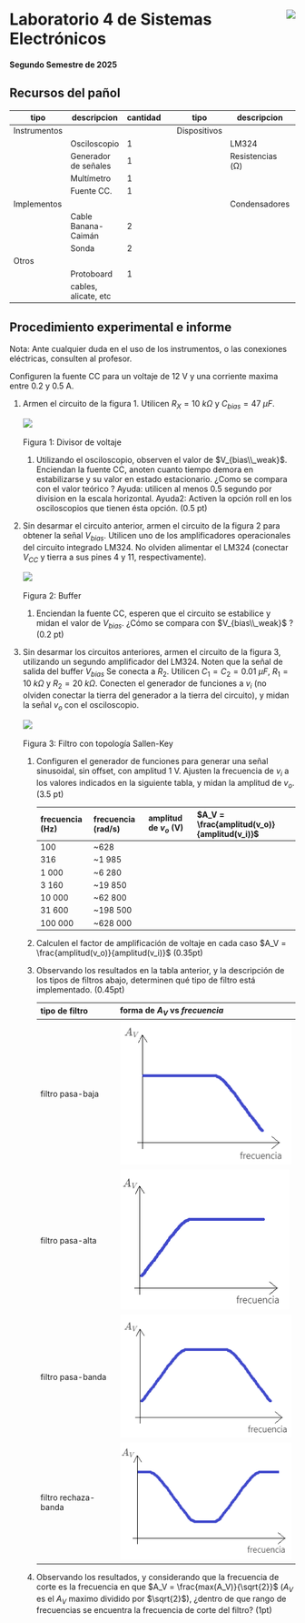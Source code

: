 # <img src="https://julianodb.github.io/SISTEMAS_ELECTRONICOS_PARA_INGENIERIA_BIOMEDICA/img/logo_fing.png?raw=true" align="right" height="45"> Laboratorio 4 de Sistemas Electrónicos
#### Segundo Semestre de 2025

## Recursos del pañol

| tipo | descripcion | cantidad | | tipo | descripcion | valor | cantidad |
| -- | -- | -- | --| -- | -- | -- | -- |
| Instrumentos |  |  | | Dispositivos |  |  |  |
|  | Osciloscopio | 1 | |  | LM324 |  | 1 |
|  | Generador de señales | 1 | |  | Resistencias (Ω) |  |  |
|  | Multímetro | 1 | |  |  | 10 k | 3 |
|  | Fuente CC. | 1 | |  | | 20 k  | 1 |
| Implementos |  |  | | | Condensadores |  |  |
|  | Cable Banana-Caimán | 2 | | |  | $0.01 \mu F$ | 2 |
|  | Sonda | 2 | | | |  $47 \mu F$ | 1 |
| Otros |  |  | |  | |  |  |
| | Protoboard | 1 | |  | | | |
| | cables, alicate, etc | | |  | | |  |

## Procedimiento experimental e informe

Nota: Ante cualquier duda en el uso de los instrumentos, o las conexiones eléctricas, consulten al profesor.

Configuren la fuente CC para un voltaje de 12 V y una corriente maxima entre 0.2 y 0.5 A.

1. Armen el circuito de la figura 1.  Utilicen $R_X = 10\ k\Omega$ y $C_{bias}=47\ \mu F$.

   <img src="https://julianodb.github.io/electronic_circuits_diagrams/half_voltage_divider.png" width="200">

   Figura 1: Divisor de voltaje

   1. Utilizando el osciloscopio, observen el valor de $V_{bias\\_weak}$. Enciendan la fuente CC, anoten cuanto tiempo demora en estabilizarse y su valor en estado estacionario. ¿Como se compara con el valor teórico ? Ayuda: utilicen al menos 0.5 segundo por division en la escala horizontal. Ayuda2: Activen la opción roll en los osciloscopios que tienen ésta opción. (0.5 pt)

2. Sin desarmar el circuito anterior, armen el circuito de la figura 2 para obtener la señal $V_{bias}$. Utilicen uno de los amplificadores operacionales del circuito integrado LM324. No olviden alimentar el LM324 (conectar $V_{CC}$ y tierra a sus pines 4 y 11, respectivamente).

   <img src="https://julianodb.github.io/electronic_circuits_diagrams/buffer_vbias.png" width="400">

   Figura 2: Buffer

   1. Enciendan la fuente CC, esperen que el circuito se estabilice y midan el valor de $V_{bias}$. ¿Cómo se compara con $V_{bias\\_weak}$ ? (0.2 pt)

3. Sin desarmar los circuitos anteriores, armen el circuito de la figura 3, utilizando un segundo amplificador del LM324. Noten que la señal de salida del buffer $V_{bias}$ Se conecta a $R_2$. Utilicen $C_1 = C_2 = 0.01\ \mu F$, $R_1 = 10\ k\Omega$ y $R_2 = 20\ k\Omega$. Conecten el generador de funciones a $v_i$ (no olviden conectar la tierra del generador a la tierra del circuito), y midan la señal $v_o$ con el osciloscopio.

   <img src="https://julianodb.github.io/electronic_circuits_diagrams/sallen_key_high_2.png" width="400">

   Figura 3: Filtro con topología Sallen-Key

   1. Configuren el generador de funciones para generar una señal sinusoidal, sin offset, con amplitud 1 V. Ajusten la frecuencia de $v_i$ a los valores indicados en la siguiente tabla, y midan la amplitud de $v_o$. (3.5 pt)

        | frecuencia (Hz) | frecuencia (rad/s) | amplitud de $v_o$ (V) | $A_V = \frac{amplitud(v_o)}{amplitud(v_i)}$ |
        | -- | -- | -- | -- |
        | 100 | ~628  |  |  |
        | 316 | ~1 985 |  |  |
        | 1 000 | ~6 280  |  |  |
        | 3 160 | ~19 850 |  |  |
        | 10 000 | ~62 800  |  |  |
        | 31 600 | ~198 500 |  |  |
        | 100 000 | ~628 000  |  |  |

   1. Calculen el factor de amplificación de voltaje en cada caso $A_V = \frac{amplitud(v_o)}{amplitud(v_i)}$ (0.35pt)

   1. Observando los resultados en la tabla anterior, y la descripción de los tipos de filtros abajo, determinen qué tipo de filtro está implementado. (0.45pt)

      |tipo de filtro| forma de $A_V$ vs $frecuencia$ |
      | -- | -- |
      | filtro pasa-baja | ![low_pass](../img/low_pass.png) |
      | filtro pasa-alta | ![high_pass](../img/high_pass.png) |
      | filtro pasa-banda | ![band_pass](../img/band_pass.png) |
      | filtro rechaza-banda | ![band_stop](../img/band_stop.png) |

   1. Observando los resultados, y considerando que la frecuencia de corte es la frecuencia en que $A_V = \frac{max(A_V)}{\sqrt{2}}$ ($A_V$ es el $A_V$ maximo dividido por $\sqrt{2}$), ¿dentro de que rango de frecuencias se encuentra la frecuencia de corte del filtro? (1pt)
